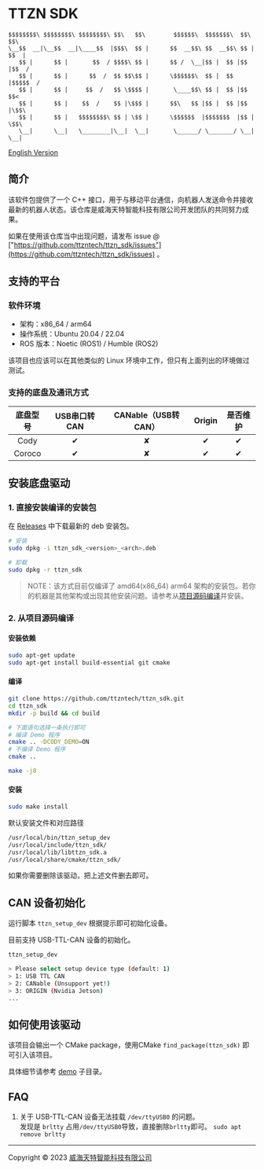 # TTZN SDK

```
$$$$$$$$\ $$$$$$$$\ $$$$$$$$\ $$\   $$\        $$$$$$\  $$$$$$$\  $$\   $$\ 
\__$$  __|\__$$  __|\____$$  |$$$\  $$ |      $$  __$$\ $$  __$$\ $$ | $$  |
   $$ |      $$ |       $$  / $$$$\ $$ |      $$ /  \__|$$ |  $$ |$$ |$$  / 
   $$ |      $$ |      $$  /  $$ $$\$$ |      \$$$$$$\  $$ |  $$ |$$$$$  /  
   $$ |      $$ |     $$  /   $$ \$$$$ |       \____$$\ $$ |  $$ |$$  $$<   
   $$ |      $$ |    $$  /    $$ |\$$$ |      $$\   $$ |$$ |  $$ |$$ |\$$\  
   $$ |      $$ |   $$$$$$$$\ $$ | \$$ |      \$$$$$$  |$$$$$$$  |$$ | \$$\ 
   \__|      \__|   \________|\__|  \__|       \______/ \_______/ \__|  \__|
```

[English Version](./README-en.md)

## 简介
该软件包提供了一个 C++ 接口，用于与移动平台通信，向机器人发送命令并接收最新的机器人状态。该仓库是威海天特智能科技有限公司开发团队的共同努力成果。


如果在使用该仓库当中出现问题，请发布 issue @ ["https://github.com/ttzntech/ttzn_sdk/issues"](https://github.com/ttzntech/ttzn_sdk/issues) 。

## 支持的平台

### 软件环境
- 架构：x86_64 / arm64
- 操作系统：Ubuntu 20.04 / 22.04
- ROS 版本：Noetic (ROS1) / Humble (ROS2)

该项目也应该可以在其他类似的 Linux 环境中工作，但只有上面列出的环境做过测试。

### 支持的底盘及通讯方式

|      底盘型号       |  USB串口转CAN  |  CANable（USB转CAN）  |  Origin   | 是否维护  |
| :---------------: |  :----------: | :------------------: | :-------: | :------: |
|     Cody          |    &#10004;   |       &#10008;       |  &#10004; | &#10004; |
|     Coroco        |    &#10004;   |       &#10008;       |  &#10004; | &#10004; |

## 安装底盘驱动

### 1. 直接安装编译的安装包
在 [Releases](https://github.com/ttzntech/ttzn_sdk/releases) 中下载最新的 deb 安装包。
```bash
# 安装
sudo dpkg -i ttzn_sdk_<version>_<arch>.deb

# 卸载
sudo dpkg -r ttzn_sdk
```

> NOTE：该方式目前仅编译了 amd64(x86_64) arm64 架构的安装包。若你的机器是其他架构或出现其他安装问题。请参考从[项目源码编译](#2-从项目源码编译)并安装。

### 2. 从项目源码编译

#### 安装依赖
```bash
sudo apt-get update
sudo apt-get install build-essential git cmake
```
#### 编译
```bash
git clone https://github.com/ttzntech/ttzn_sdk.git
cd ttzn_sdk
mkdir -p build && cd build

# 下面语句选择一条执行即可
# 编译 Demo 程序
cmake .. -DCODY_DEMO=ON
# 不编译 Demo 程序
cmake ..

make -j8
```

#### 安装
```bash
sudo make install
```

默认安装文件和对应路径
```bash
/usr/local/bin/ttzn_setup_dev
/usr/local/include/ttzn_sdk/
/usr/local/lib/libttzn_sdk.a
/usr/local/share/cmake/ttzn_sdk/
```
如果你需要删除该驱动，把上述文件删去即可。

## CAN 设备初始化

运行脚本 `ttzn_setup_dev` 根据提示即可初始化设备。 

目前支持 USB-TTL-CAN 设备的初始化。
```bash
ttzn_setup_dev

> Please select setup device type (default: 1)
> 1: USB TTL CAN
> 2: CANable (Unsupport yet!)
> 3: ORIGIN (Nvidia Jetson)
...
```

## 如何使用该驱动

该项目会输出一个 CMake package，使用CMake `find_package(ttzn_sdk)` 即可引入该项目。

具体细节请参考 [demo](./demo) 子目录。

## FAQ
1. 关于 USB-TTL-CAN 设备无法挂载 `/dev/ttyUSB0` 的问题。\
发现是 `brltty` 占用`/dev/ttyUSB0`导致，直接删除`brltty`即可。 `sudo apt remove brltty`


---
Copyright &copy; 2023 [威海天特智能科技有限公司](http://ttzntech.com/)